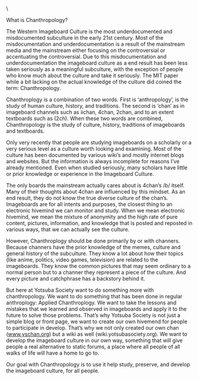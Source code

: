 \

What is Chanthropology?

The Western Imageboard Culture is the most underdocumented and
misdocumented subculture in the early 21st century. Most of the
misdocumentation and underdocumentation is a result of the mainstream
media and the mainstream either focusing on the controversial or
accentuating the controversial. Due to this misdocumentation and
underdocumentation the imageboard culture as a end result has been less
taken seriously as a meaningful subculture, with the exception of people
who know much about the culture and take it seriously. The MIT paper
while a bit lacking on the actual knowledge of the culture did coined
the term: Chanthropology.

Chanthroplogy is a combination of two words. First is ‘anthropology’, is
the study of human culture, history, and traditions. The second is
‘chan’ as in imageboard channels such as iichan, 4chan, 2chan, and to an
extent textboards such as (2ch). When these two words are combined,
Chanthropology is the study of culture, history, traditions of
imageboards and textboards.

Only very recently that people are studying imageboards on a scholarly
or a very serious level as a culture worth looking and examining. Most
of the culture has been documented by various wiki’s and mostly internet
blogs and websites. But the information is always incomplete for reasons
I’ve already mentioned. Even when studied seriously, many scholars have
little or prior knowledge or experience in the Imageboard Culture.

The only boards the mainstream actually cares about is 4chan’s /b/
itself. Many of their thoughts about 4chan are influenced by this
mindset. As an end result, they do not know the true diverse culture of
the chan’s. Imageboards are for all intents and purposes, the closest
thing to an electronic hivemind we can monitor and study. When we mean
electronic hivemind, we mean the mixture of anonymity and the high rate
of pure content, pictures, information, and knowledge that is posted and
reposted in various ways, that we can actually see the culture.

However, Chanthroplogy should be done primarily by or with channers.
Because channers have the prior knowledge of the memes, culture and
general history of the subculture. They know a lot about how their
topics (like anime, politics, video games, television) are related to
the imageboards. They know the common pictures that may seem ordinary to
a normal person but to a channer they represent a piece of the culture.
And every picture and catchphrase has a backstory behind it.

But here at Yotsuba Society want to do something more with
chanthropology. We want to do something that has been done in regular
anthroplogy: Applied Chanthroplogy. We want to take the lessons and
mistakes that we learned and observed in imageboards and apply it to the
future to solve those problems. That’s why Yotsuba Society is not just a
simple blog or front page, we want to create our own hivemend for people
to participate in develop. That’s why we not only created our own chan
(www.yschan.org) but a wiki as well (wiki.yotsubasociety.org). We want
to develop the imageboard culture in our own way, something that will
give people a real alternative to static forums, a place where all
people of all walks of life will have a home to go to.

Our goal with Chanthropology is to use it help study, preserve, and
develop the imageboard culture, for all people.
